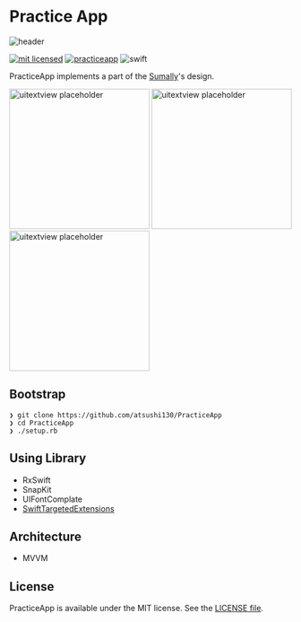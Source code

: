# Practice App
![header](https://user-images.githubusercontent.com/11363154/34647713-5802a906-f3cd-11e7-93c0-20fd90fd5bc0.png)

[![mit licensed](https://img.shields.io/badge/License-MIT-d94c32.svg)](./license)
[![practiceapp](https://img.shields.io/badge/Swift-PracticeApp-3B5998.svg)](https://github.com/atsushi130/PracticeApp.git)
![swift](https://img.shields.io/badge/Swift-4-ffac45.svg)


PracticeApp implements a part of the [Sumally](https://sumally.com)'s design.

<img width="250" alt="uitextview placeholder" src="https://user-images.githubusercontent.com/11363154/34643110-f3236a22-f361-11e7-9524-edb8f9d963d2.gif"> <img width="250" alt="uitextview placeholder" src="https://user-images.githubusercontent.com/11363154/34643201-8d984162-f363-11e7-8764-c001e9783f62.gif"> <img width="250" alt="uitextview placeholder" src="https://user-images.githubusercontent.com/11363154/34643264-af376c02-f364-11e7-82c0-d300dd061e3a.gif">


## Bootstrap
```
❯ git clone https://github.com/atsushi130/PracticeApp
❯ cd PracticeApp
❯ ./setup.rb
```

## Using Library
- RxSwift
- SnapKit
- UIFontComplate
- [SwiftTargetedExtensions](https://github.com/atsushi130/SwiftTargetedExtensions)

## Architecture
- MVVM

## License
PracticeApp is available under the MIT license. See the [LICENSE file](https://github.com/atsushi130/PracticeApp/blob/master/license).
